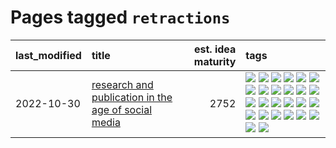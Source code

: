 # Pages tagged `retractions`

|last_modified|title|est. idea maturity|tags
|:---|:---|---:|:---|
|2022-10-30|[research and publication in the age of social media](../research-and-social.md)|2752|[![](https://img.shields.io/badge/tag-arxiv-ebbec3)](../tags/arxiv.md) [![](https://img.shields.io/badge/tag-citation-112e27)](../tags/citation.md) [![](https://img.shields.io/badge/tag-corrections-da6994)](../tags/corrections.md) [![](https://img.shields.io/badge/tag-credit-d5f6c6)](../tags/credit.md) [![](https://img.shields.io/badge/tag-curation-77a0)](../tags/curation.md) [![](https://img.shields.io/badge/tag-discoverability-5d9a82)](../tags/discoverability.md) [![](https://img.shields.io/badge/tag-discussion-aa21fc)](../tags/discussion.md) [![](https://img.shields.io/badge/tag-feed-869bd0)](../tags/feed.md) [![](https://img.shields.io/badge/tag-git-c4c41f)](../tags/git.md) [![](https://img.shields.io/badge/tag-github-53417a)](../tags/github.md) [![](https://img.shields.io/badge/tag-historyofscience-92ab1c)](../tags/historyofscience.md) [![](https://img.shields.io/badge/tag-mastodon-12f6d5)](../tags/mastodon.md) [![](https://img.shields.io/badge/tag-openreview-48fb29)](../tags/openreview.md) [![](https://img.shields.io/badge/tag-paperswithcode-4db4d2)](../tags/paperswithcode.md) [![](https://img.shields.io/badge/tag-platform-12eec5)](../tags/platform.md) [![](https://img.shields.io/badge/tag-publication-708555)](../tags/publication.md) [![](https://img.shields.io/badge/tag-reproducibility-ea1833)](../tags/reproducibility.md) [![](https://img.shields.io/badge/tag-research-f14da)](../tags/research.md) [![](https://img.shields.io/badge/tag-retractions-1043a5)](../tags/retractions.md) [![](https://img.shields.io/badge/tag-search-35b163)](../tags/search.md) [![](https://img.shields.io/badge/tag-socialmedia-c4fb38)](../tags/socialmedia.md) [![](https://img.shields.io/badge/tag-stackoverflow-1eefac)](../tags/stackoverflow.md) [![](https://img.shields.io/badge/tag-subscription-3f9741)](../tags/subscription.md) [![](https://img.shields.io/badge/tag-transparency-4a3565)](../tags/transparency.md) [![](https://img.shields.io/badge/tag-twitter-c6963e)](../tags/twitter.md) [![](https://img.shields.io/badge/tag-validation-6013c8)](../tags/validation.md)|